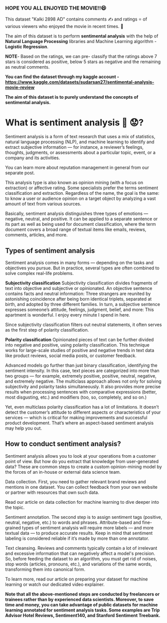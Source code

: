 ### HOPE YOU ALL ENJOYED THE MOVIE!!😄

This dataset "Kalki 2898 AD" contains comments ✍️ and ratings ⭐ of various viewers who enjoyed the movie in recent times. 🎥

The aim of this dataset is to perform **sentimental analysis** with the help of **Natural Language Processing** libraries and Machine Learning algorithm - **Logistic Regression**.

**NOTE**- Based on the ratings, we can pre- classify that the ratings above 7 stars is considered as positive, below 5 stars as negative and the remaining as neutral comments.

**You can find the dataset through my kaggle account - https://www.kaggle.com/datasets/sudarsan27/sentimental-analysis-movie-review**

**The aim of this dataset is to purely understand the concepts of sentimental analysis.**

# What is sentiment analysis 🙂 😟?
Sentiment analysis is a form of text research that uses a mix of statistics, natural language processing (NLP), and machine learning to identify and extract subjective information — for instance, a reviewer’s feelings, thoughts, judgments, or assessments about a particular topic, event, or a company and its activities.

You can learn more about reputation management in general from our separate post.

This analysis type is also known as opinion mining (with a focus on extraction) or affective rating. Some specialists prefer the terms sentiment classification and extraction. Regardless of the name, the goal is the same: to know a user or audience opinion on a target object by analyzing a vast amount of text from various sources.

Basically, sentiment analysis distinguishes three types of emotions — negative, neutral, and positive. It can be applied to a separate sentence or its part as well as being used for document classification, where the term document covers a broad range of textual items like emails, reviews, comments, articles, and more.

## Types of sentiment analysis
Sentiment analysis comes in many forms — depending on the tasks and objectives you pursue. But in practice, several types are often combined to solve complex real-life problems.

**Subjectivity classification**
Subjectivity classification divides fragments of text into objective and subjective or opinionated. An objective sentence contains facts and neutral information: Three strangers are reunited by astonishing coincidence after being born identical triplets, separated at birth, and adopted by three different families. In turn, a subjective sentence expresses someone’s attitude, feelings, judgment, belief, and more: This apartment is wonderful. I enjoy every minute I spend in here.

Since subjectivity classification filters out neutral statements, it often serves as the first step of polarity classification.

**Polarity classification**
Opinionated pieces of text can be further divided into negative and positive, using polarity classification. This technique works for large-scale studies of positive and negative trends in text data like product reviews, social media posts, or customer feedback.

Advanced models go further than just binary classification, identifying the sentiment intensity. In this case, text pieces are categorized into more than two groups — for example, extremely positive, positive, neutral, negative, and extremely negative. The multiclass approach allows not only for solving subjectivity and polarity tasks simultaneously. It also provides more precise results when processing sentences with comparative expressions (better, most disgusting, etc.) and modifiers (too, so, completely, and so on.)

Yet, even multiclass polarity classification has a lot of limitations. It doesn’t detect the customer’s attitude to different aspects or characteristics of your services — which is critical for making improvements and successful product development. That’s where an aspect-based sentiment analysis may help you out.

## How to conduct sentiment analysis?
Sentiment analysis allows you to look at your operations from a customer point of view. But how do you extract that knowledge from user-generated data? These are common steps to create a custom opinion-mining model by the forces of an in-house or external data science team.

Data collection. First, you need to gather relevant brand reviews and mentions in one dataset. You can collect feedback from your own website or partner with resources that own such data.

Read our article on data collection for machine learning to dive deeper into the topic.

Sentiment annotation. The second step is to assign sentiment tags (positive, neutral, negative, etc.) to words and phrases. Attribute-based and fine-grained types of sentiment analysis will require more labels — and more textual data —  to produce accurate results. Keep in mind that sentiment labeling is considered reliable if it’s made by more than one annotator.

Text cleansing. Reviews and comments typically contain a lot of irrelevant and excessive information that can negatively affect a model's precision. So, before feeding the dataset to an algorithm, you must get rid of noises, stop words (articles, pronouns, etc.), and variations of the same words, transforming them into canonical form.

To learn more, read our article on preparing your dataset for machine learning or watch our dedicated video explainer.

**Note that all the above-mentioned steps are conducted by freelancers or trainees rather than by experienced data scientists. Moreover, to save time and money, you can take advantage of public datasets for machine learning annotated for sentiment analysis tasks. Some examples are Trip Advisor Hotel Reviews, Sentiment140, and Stanford Sentiment Treebank.**
